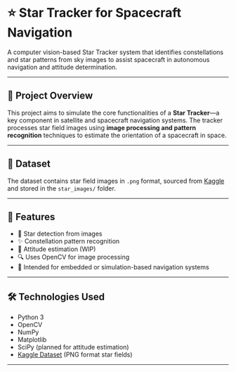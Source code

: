 # ⭐ Star Tracker for Spacecraft Navigation

A computer vision-based Star Tracker system that identifies constellations and star patterns from sky images to assist spacecraft in autonomous navigation and attitude determination.

---

## 🚀 Project Overview

This project aims to simulate the core functionalities of a **Star Tracker**—a key component in satellite and spacecraft navigation systems. The tracker processes star field images using **image processing and pattern recognition** techniques to estimate the orientation of a spacecraft in space.

---

## 📁 Dataset

The dataset contains star field images in `.png` format, sourced from [Kaggle](https://www.kaggle.com/) and stored in the `star_images/` folder.

---

## 🧠 Features

- 📸 Star detection from images
- ✨ Constellation pattern recognition
- 🧮 Attitude estimation (WIP)
- 🔍 Uses OpenCV for image processing
- 📐 Intended for embedded or simulation-based navigation systems

---

## 🛠️ Technologies Used

- Python 3
- OpenCV
- NumPy
- Matplotlib
- SciPy (planned for attitude estimation)
- [Kaggle Dataset](https://www.kaggle.com/) (PNG format star fields)

---



